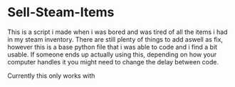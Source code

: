 # Sell-Steam-Items
This is a script i made when i was bored and was tired of all the items i had in my steam inventory. There are still plenty of things to add aswell as fix, however this is a base python file that i was able to code and i find a bit usable.
If someone ends up actually using this, depending on how your computer handles it you might need to change the delay between code.



Currently this only works with 
